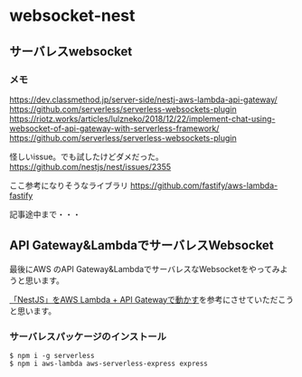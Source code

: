 # websocket-nest
## サーバレスwebsocket

### メモ
https://dev.classmethod.jp/server-side/nestj-aws-lambda-api-gateway/
https://github.com/serverless/serverless-websockets-plugin
https://riotz.works/articles/lulzneko/2018/12/22/implement-chat-using-websocket-of-api-gateway-with-serverless-framework/
https://github.com/serverless/serverless-websockets-plugin

怪しいissue。でも試したけどダメだった。
https://github.com/nestjs/nest/issues/2355

ここ参考になりそうなライブラリ
https://github.com/fastify/aws-lambda-fastify




記事途中まで・・・
## API Gateway&LambdaでサーバレスWebsocket
最後にAWS のAPI Gateway&LambdaでサーバレスなWebsocketをやってみようと思います。

[「NestJS」をAWS Lambda + API Gatewayで動かす](https://dev.classmethod.jp/server-side/nestj-aws-lambda-api-gateway/)を参考にさせていただこうと思います。


### サーバレスパッケージのインストール

```console:
$ npm i -g serverless
$ npm i aws-lambda aws-serverless-express express
```
